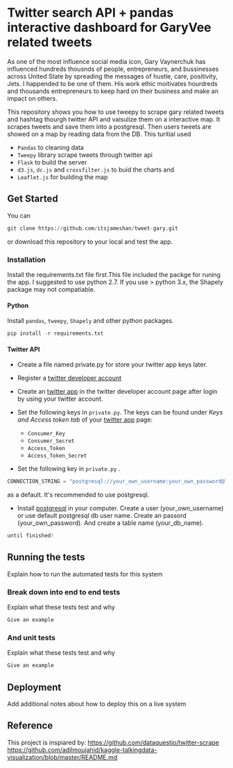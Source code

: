 # Twitter search API + pandas interactive dashboard for GaryVee related tweets
As one of the most influence social media icon, Gary Vaynerchuk has influenced hundreds thousnds of people, entrepreneurs, and bussinesses across United State by spreading the messages of hustle, care, positivity, Jets. I happended to be one of them. His work ethic moitivates hourdreds and thousands entrepreneurs to keep hard on their business and make an impact on others. 

This repository shows you how to use tweepy to scrape gary related tweets and hashtag thourgh twitter API and vaisulize them on a interactive map. It scrapes tweets and save them into a postgresql. Then users tweets are showed on a map by reading data from the DB. This turitial used 
* `Pandas` to cleaning data 
* `Tweepy` library scrape tweets through twitter api
* `Flask` to build the server 
* `d3.js`, `dc.js` and `crossfilter.js` to buid the charts and 
* `Leaflet.js` for building the map

## Get Started
You can 
```python
git clone https://github.com/itsjameshan/tweet-gary.git
```
or download this repository to your local and test the app.

### Installation
Install the requirements.txt file first.This file included the packge for runing the app. I suggested to use python 2.7. If you use > python 3.x, the Shapely package may not compatiable. 

#### Python
Install `pandas`, `tweepy`, `Shapely` and other python packages.
```python
pip install -r requirements.txt
```

#### Twitter API
* Create a file named private.py for store your twitter app keys later.
* Register a [twitter developer account](https://dev.twitter.com/)
* Create an [twitter app](https://apps.twitter.com/) in the twitter developer account page after login by using your twitter account.
* Set the following keys in `private.py`. The keys can be found under *Keys and Access token tab* of your [twitter app](https://apps.twitter.com/) page:

  * `Consumer_Key`
  * `Consumer_Secret`
  * `Access_Token`
  * `Access_Token_Secret`

* Set the following key in `private.py` .
  
```python
CONNECTION_STRING = "postgresql://your_own_username:your_own_password@localhost:5432/your_db_name" 
```
as a default. It's recommended to use postgresql.
* Install [postgresql](https://www.postgresql.org/download/) in your computer. Create a user (your_own_username) or use default postgresql db user name. Create an passord (your_own_password). And create a table name (your_db_name).

```python
until finished!
```

## Running the tests

Explain how to run the automated tests for this system

### Break down into end to end tests

Explain what these tests test and why

```python
Give an example
```


### And unit tests


Explain what these tests test and why

```python
Give an example
```


## Deployment

Add additional notes about how to deploy this on a live system


## Reference
This project is inspiared by:
https://github.com/dataquestio/twitter-scrape
https://github.com/adilmoujahid/kaggle-talkingdata-visualization/blob/master/README.md


